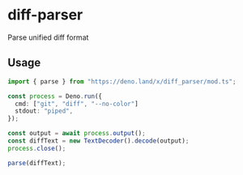 # diff-parser
Parse unified diff format

## Usage

```ts
import { parse } from "https://deno.land/x/diff_parser/mod.ts";

const process = Deno.run({
  cmd: ["git", "diff", "--no-color"]
  stdout: "piped",
});

const output = await process.output();
const diffText = new TextDecoder().decode(output);
process.close();

parse(diffText);
```
